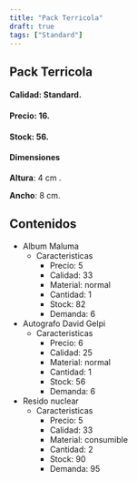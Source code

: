 ```yaml
---
title: "Pack Terricola"
draft: true
tags: ["Standard"]
---
```

## Pack Terricola
#### Calidad: Standard.
#### Precio: 16.
#### Stock: 56.
#### Dimensiones
**Altura**: 4 cm .

**Ancho**: 8 cm.
## Contenidos
- Album Maluma
    - Caracteristicas
        - Precio: 5
        - Calidad: 33
        - Material: normal
        - Cantidad: 1
        - Stock: 82
        - Demanda: 6
- Autografo David Gelpi
    - Caracteristicas
        - Precio: 6
        - Calidad: 25
        - Material: normal
        - Cantidad: 1
        - Stock: 56
        - Demanda: 6
- Resido nuclear
    - Caracteristicas
        - Precio: 5
        - Calidad: 33
        - Material: consumible
        - Cantidad: 2
        - Stock: 90
        - Demanda: 95
